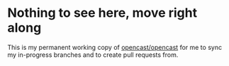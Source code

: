 # Nothing to see here, move right along

This is my permanent working copy of [opencast/opencast](https://github.com/opencast/opencast)
for me to sync my in-progress branches and to create pull requests from.
